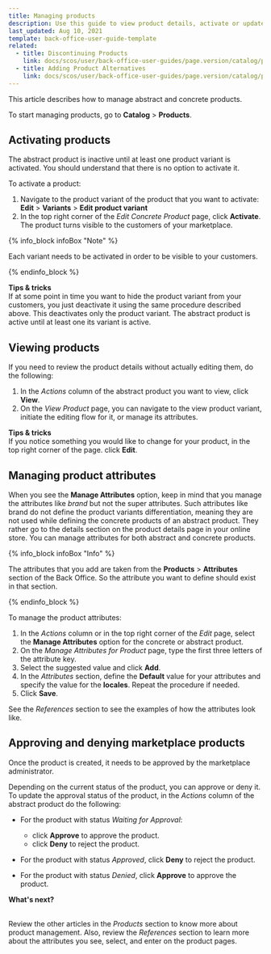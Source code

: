 ```yaml
---
title: Managing products
description: Use this guide to view product details, activate or update product attributes in the Back Office.
last_updated: Aug 10, 2021
template: back-office-user-guide-template
related:
  - title: Discontinuing Products
    link: docs/scos/user/back-office-user-guides/page.version/catalog/products/managing-products/discontinuing-products.html
  - title: Adding Product Alternatives
    link: docs/scos/user/back-office-user-guides/page.version/catalog/products/managing-products/adding-product-alternatives.html
---
```


This article describes how to manage abstract and concrete products.

To start managing products, go to **Catalog** > **Products**.

## Activating products

The abstract product is inactive until at least one product variant is activated. You should understand that there is no option to activate it.

To activate a product:

1. Navigate to the product variant of the product that you want to activate:
  **Edit** > **Variants** > **Edit product variant**
2. In the top right corner of the *Edit Concrete Product* page, click **Activate**.
The product turns visible to the customers of your marketplace.

{% info_block infoBox "Note" %}

Each variant needs to be activated in order to be visible to your customers.

{% endinfo_block %}

**Tips & tricks**
<br>If at some point in time you want to hide the product variant from your customers, you just deactivate it using the same procedure described above. This deactivates only the product variant. The abstract product is active until at least one its variant is active.

## Viewing products

If you need to review the product details without actually editing them, do the following:

1. In the _Actions_ column of the abstract product you want to view, click **View**.
2. On the *View Product* page, you can navigate to the view product variant, initiate the editing flow for it, or manage its attributes.

**Tips & tricks**
<br>If you notice something you would like to change for your product, in the top right corner of the page. click **Edit**.

## Managing product attributes

When you see the **Manage Attributes** option, keep in mind that you manage the attributes like *brand* but not the super attributes. Such attributes like brand do not define the product variants differentiation, meaning they are not used while defining the concrete products of an abstract product. They rather go to the details section on the product details page in your online store. You can manage attributes for both abstract and concrete products.

{% info_block infoBox "Info" %}

The attributes that you add are taken from the **Products** > **Attributes** section of the Back Office. So the attribute you want to define should exist in that section.

{% endinfo_block %}

To manage the product attributes:
1. In the _Actions_ column or in the top right corner of the *Edit* page, select the **Manage Attributes** option for the concrete or abstract product.
2. On the *Manage Attributes for Product* page, type the first three letters of the attribute key.
3. Select the suggested value and click **Add**.
4. In the _Attributes_ section, define the **Default** value for your attributes and specify the value for the **locales**.
  Repeat the procedure if needed.
5. Click **Save**.

See the _References_ section to see the examples of how the attributes look like.

## Approving and denying marketplace products

Once the product is created, it needs to be approved by the marketplace administrator.

Depending on the current status of the product, you can approve or deny it.
To update the approval status of the product, in the _Actions_ column of the abstract product do the following:

- For the product with status *Waiting for Approval*:
  - click **Approve** to approve the product.
  - click **Deny** to reject the product.

- For the product with status *Approved*, click **Deny** to reject the product.

- For the product with status *Denied*, click **Approve** to approve the product.

**What's next?**

<br>Review the other articles in the _Products_ section to know more about product management. Also, review the _References_ section to learn more about the attributes you see, select, and enter on the product pages.
